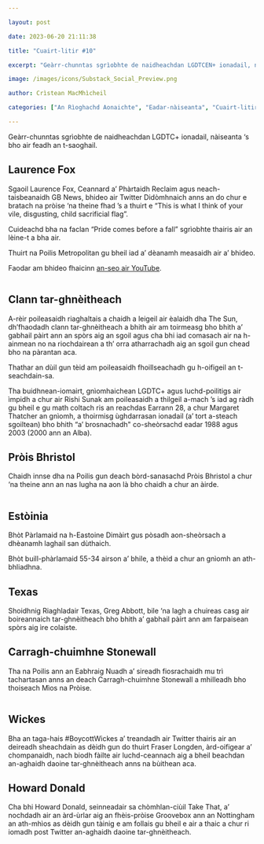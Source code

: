 ```yaml
---

layout: post

date: 2023-06-20 21:11:38

title: "Cuairt-litir #10"

excerpt: "Geàrr-chunntas sgrìobhte de naidheachdan LGDTCEN+ ionadail, nàiseanta ‘s bho air feadh an t-saoghail."

image: /images/icons/Substack_Social_Preview.png

author: Crìstean MacMhìcheil

categories: ["An Rìoghachd Aonaichte", "Eadar-nàiseanta", "Cuairt-litir", "Cultar", "Foghlam", "Lagh", "Poileataigs", "Pròis", "Spòrs"]

---
```


Geàrr-chunntas sgrìobhte de naidheachdan LGDTC+ ionadail, nàiseanta ‘s bho air feadh an t-saoghail.

## Laurence Fox

Sgaoil Laurence Fox, Ceannard a’ Phàrtaidh Reclaim agus neach-taisbeanaidh GB News, bhideo air Twitter Didòmhnaich anns an do chur e bratach na pròise ‘na theine fhad ’s a thuirt e “This is what I think of your vile, disgusting, child sacrificial flag”.

Cuideachd bha na faclan “Pride comes before a fall” sgrìobhte thairis air an lèine-t a bha air.

Thuirt na Poilis Metropolitan gu bheil iad a’ dèanamh measaidh air a’ bhideo.

Faodar am bhideo fhaicinn <a href="https://youtube.com/shorts/lP_9pKBUIk8">an-seo air YouTube</a>.

<figure class="wp-block-image aligncenter"><img src="{{ site.baseurl}}/images/posts/Laurence-Fox-burns-pride-flag.jpeg" alt="" class="wp-image-2057"/></figure>

## Clann tar-ghnèitheach

A-rèir poileasaidh riaghaltais a chaidh a leigeil air èalaidh dha The Sun, dh’fhaodadh clann tar-ghnèitheach a bhith air am toirmeasg bho bhith a’ gabhail pàirt ann an spòrs aig an sgoil agus cha bhi iad comasach air na h-ainmean no na riochdairean a th’ orra atharrachadh aig an sgoil gun chead bho na pàrantan aca.

Thathar an dùil gun tèid am poileasaidh fhoillseachadh gu h-oifigeil an t-seachdain-sa.

Tha buidhnean-iomairt, gnìomhaichean LGDTC+ agus luchd-poilitigs air ìmpidh a chur air Rishi Sunak am poileasaidh a thilgeil a-mach ’s iad ag ràdh gu bheil e gu math coltach ris an reachdas Earrann 28, a chur Margaret Thatcher an gnìomh, a thoirmisg ùghdarrasan ionadail (a’ tort a-steach sgoiltean) bho bhith “a’ brosnachadh" co-sheòrsachd eadar 1988 agus 2003 (2000 ann an Alba).

## Pròis Bhristol

Chaidh innse dha na Poilis gun deach bòrd-sanasachd Pròis Bhristol a chur ‘na theine ann an nas lugha na aon là bho chaidh a chur an àirde.

<figure class="wp-block-image aligncenter"><img src="{{ site.baseurl}}/images/posts/Pride-Bristol-billboard.jpg" alt="" class="wp-image-2054"/></figure>

## Estòinia

Bhòt Pàrlamaid na h-Eastoine Dimàirt gus pòsadh aon-sheòrsach a dhèanamh laghail san dùthaich.

Bhòt buill-phàrlamaid 55-34 airson a’ bhile, a thèid a chur an gnìomh an ath-bhliadhna.

## Texas

Shoidhnig Riaghladair Texas, Greg Abbott, bile ‘na lagh a chuireas casg air boireannaich tar-ghnèitheach bho bhith a’ gabhail pàirt ann am farpaisean spòrs aig ìre colaiste.

## Carragh-chuimhne Stonewall

Tha na Poilis ann an Eabhraig Nuadh a’ sireadh fiosrachaidh mu trì tachartasan anns an deach Carragh-chuimhne Stonewall a mhilleadh bho thoiseach Mìos na Pròise.

<figure class="wp-block-image aligncenter"><img src="{{ site.baseurl}}/images/posts/FyR0PP3XsAAVbRN.jpeg" alt="" class="wp-image-2055"/></figure>

## Wickes

Bha an taga-hais #BoycottWickes a’ treandadh air Twitter thairis air an deireadh sheachdain as dèidh gun do thuirt Fraser Longden, àrd-oifigear a’ chompanaidh, nach biodh fàilte air luchd-ceannach aig a bheil beachdan an-aghaidh daoine tar-ghnèitheach anns na bùithean aca.

## Howard Donald

Cha bhi Howard Donald, seinneadair sa chòmhlan-ciùil Take That, a’ nochdadh air an àrd-ùrlar aig an fhèis-pròise Groovebox ann an Nottingham an ath-mhìos as dèidh gun tàinig e am follais gu bheil e air a thaic a chur ri iomadh post Twitter an-aghaidh daoine tar-ghnèitheach.
